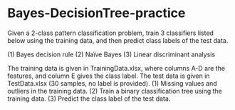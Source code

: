 # Bayes-DecisionTree-practice

Given a 2-class pattern classification problem, train 3 classifiers listed below using the training data, and then predict class labels of the test data.

(1) Bayes decision rule
(2) Naïve Bayes
(3) Linear discriminant analysis

The training data is given in TrainingData.xlsx, where columns A-D are the features, and column E gives the class label. The test data is given in TestData.xlsx (30 samples, no label is provided).
(1) Missing values and outliers in the training data.
(2) Train a binary classification tree using the training data. (3) Predict the class label of the test data.
